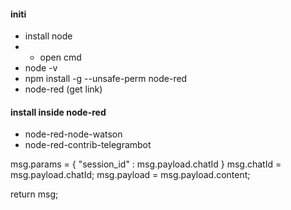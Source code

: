 #### initi
- install node
- - open cmd
- node -v
- npm install -g --unsafe-perm node-red
- node-red (get link)

#### install inside node-red
- node-red-node-watson
- node-red-contrib-telegrambot

msg.params = {
    "session_id" : msg.payload.chatId
}
msg.chatId = msg.payload.chatId;
msg.payload = msg.payload.content;

return msg;
